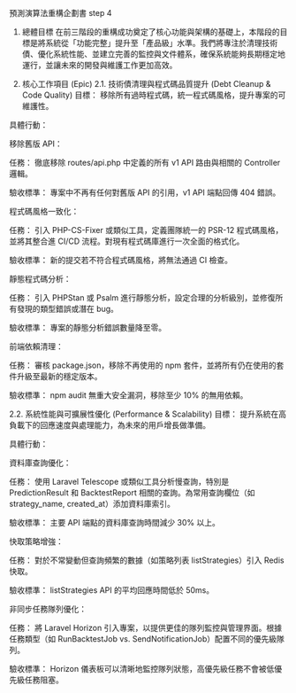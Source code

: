 預測演算法重構企劃書 step 4

1. 總體目標
   在前三階段的重構成功奠定了核心功能與架構的基礎上，本階段的目標是將系統從「功能完整」提升至「產品級」水準。我們將專注於清理技術債、優化系統性能、並建立完善的監控與文件體系，確保系統能夠長期穩定地運行，並讓未來的開發與維護工作更加高效。

2. 核心工作項目 (Epic)
   2.1. 技術債清理與程式碼品質提升 (Debt Cleanup & Code Quality)
   目標： 移除所有過時程式碼，統一程式碼風格，提升專案的可維護性。

具體行動：

移除舊版 API：

任務： 徹底移除 routes/api.php 中定義的所有 v1 API 路由與相關的 Controller 邏輯。

驗收標準： 專案中不再有任何對舊版 API 的引用，v1 API 端點回傳 404 錯誤。

程式碼風格一致化：

任務： 引入 PHP-CS-Fixer 或類似工具，定義團隊統一的 PSR-12 程式碼風格，並將其整合進 CI/CD 流程。對現有程式碼庫進行一次全面的格式化。

驗收標準： 新的提交若不符合程式碼風格，將無法通過 CI 檢查。

靜態程式碼分析：

任務： 引入 PHPStan 或 Psalm 進行靜態分析，設定合理的分析級別，並修復所有發現的類型錯誤或潛在 bug。

驗收標準： 專案的靜態分析錯誤數量降至零。

前端依賴清理：

任務： 審核 package.json，移除不再使用的 npm 套件，並將所有仍在使用的套件升級至最新的穩定版本。

驗收標準： npm audit 無重大安全漏洞，移除至少 10% 的無用依賴。

2.2. 系統性能與可擴展性優化 (Performance & Scalability)
目標： 提升系統在高負載下的回應速度與處理能力，為未來的用戶增長做準備。

具體行動：

資料庫查詢優化：

任務： 使用 Laravel Telescope 或類似工具分析慢查詢，特別是 PredictionResult 和 BacktestReport 相關的查詢。為常用查詢欄位（如 strategy_name, created_at）添加資料庫索引。

驗收標準： 主要 API 端點的資料庫查詢時間減少 30% 以上。

快取策略增強：

任務： 對於不常變動但查詢頻繁的數據（如策略列表 listStrategies）引入 Redis 快取。

驗收標準： listStrategies API 的平均回應時間低於 50ms。

非同步任務隊列優化：

任務： 將 Laravel Horizon 引入專案，以提供更佳的隊列監控與管理界面。根據任務類型（如 RunBacktestJob vs. SendNotificationJob）配置不同的優先級隊列。

驗收標準： Horizon 儀表板可以清晰地監控隊列狀態，高優先級任務不會被低優先級任務阻塞。

